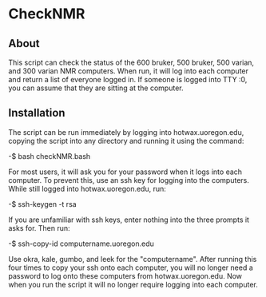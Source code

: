 # CheckNMR

## About

This script can check the status of the 600 bruker, 500 bruker, 
500 varian, and 300 varian NMR computers. When run, it will log 
into each computer and return a list of everyone logged in. If 
someone is logged into TTY :0, you can assume that they are sitting 
at the computer.


## Installation

The script can be run immediately by logging into hotwax.uoregon.edu, 
copying the script into any directory and running it using the command:

-$   bash checkNMR.bash

For most users, it will ask you for your password when it logs into 
each computer. To prevent this, use an ssh key for logging into the 
computers. While still logged into hotwax.uoregon.edu, run:

-$   ssh-keygen -t rsa

If you are unfamiliar with ssh keys, enter nothing into the three prompts 
it asks for. Then run:

-$   ssh-copy-id computername.uoregon.edu

Use okra, kale, gumbo, and leek for the "computername". After running 
this four times to copy your ssh onto each computer, you will no longer 
need a password to log onto these computers from hotwax.uoregon.edu. 
Now when you run the script it will no longer require logging into each 
computer.